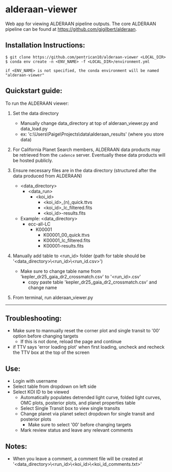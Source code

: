 # alderaan-viewer
Web app for viewing ALDERAAN pipeline outputs. The core ALDERAAN pipeline can be found at https://github.com/gjgilbert/alderaan.

## Installation Instructions:
```
$ git clone https://github.com/pentrican10/alderaan-viewer <LOCAL_DIR>
$ conda env create -n <ENV_NAME> -f <LOCAL_DIR>/environment.yml

if <ENV_NAME> is not specified, the conda environment will be named "alderaan-viewer"
```

## Quickstart guide:

To run the ALDERAAN viewer:

1. Set the data directory 
    - Manually change data_directory at top of alderaan_viewer.py and data_load.py
    - ex: 'c:\\Users\\Paige\\Projects\\data\\alderaan_results' (where you store data)

2. For California Planet Search members, ALDERAAN data products may be retrieved from the `cadence` server. Eventually these data products will be hosted publicly.
  
3. Ensure necessary files are in the data directory (structured after the data produced from ALDERAAN)
    - <data_directory>
        - <data_run>
            - <koi_id>
                - <koi_id>_(n)_quick.ttvs
                - <koi_id>_lc_filtered.fits
                - <koi_id>-results.fits
    - Example: <data_directory>
        - ecc-all-LC
            - K00001
                - K00001_00_quick.ttvs
                - K00001_lc_filtered.fits
                - K00001-results.fits
                
4. Manually add table to <run_id> folder (path for table should be '<data_directory>\\<run_id>\\<run_id.csv>')
    - Make sure to change table name from 'kepler_dr25_gaia_dr2_crossmatch.csv' to '<run_id>.csv'
        - copy paste table 'kepler_dr25_gaia_dr2_crossmatch.csv' and change name

5. From terminal, run alderaan_viewer.py


-----
## Troubleshooting:
- Make sure to mannually reset the corner plot and single transit to '00' option before changing targets
    - If this is not done, reload the page and continue
- if TTV says 'error loading plot' when first loading, uncheck and recheck the TTV box at the top of the screen

## Use:
- Login with username
- Select table from dropdown on left side
- Select KOI ID to be viewed
    - Automatically populates detrended light curve, folded light curves, OMC plots, posterior plots, and planet properties table
    - Select Single Transit box to view single transits
    - Change planet via planet select dropdown for single transit and posterior plots
        - Make sure to select '00' before changing targets
    - Mark review status and leave any relevant comments
 
## Notes:
- When you leave a comment, a comment file will be created at '<data_directory>\\<run_id>\\<koi_id>\\<koi_id_comments.txt>'

